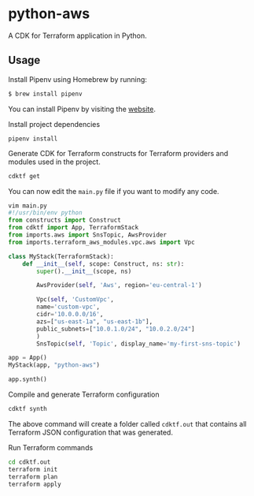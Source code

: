 # python-aws

A CDK for Terraform application in Python.

## Usage

Install Pipenv using Homebrew by running:

```bash
$ brew install pipenv
```

You can install Pipenv by visiting the [website](https://pipenv.pypa.io/en/latest/).

Install project dependencies

```shell
pipenv install
```

Generate CDK for Terraform constructs for Terraform providers and modules used in the project.

```bash
cdktf get
```

You can now edit the `main.py` file if you want to modify any code.

```python
vim main.py
#!/usr/bin/env python
from constructs import Construct
from cdktf import App, TerraformStack
from imports.aws import SnsTopic, AwsProvider
from imports.terraform_aws_modules.vpc.aws import Vpc

class MyStack(TerraformStack):
    def __init__(self, scope: Construct, ns: str):
        super().__init__(scope, ns)

        AwsProvider(self, 'Aws', region='eu-central-1')

        Vpc(self, 'CustomVpc',
        name='custom-vpc',
        cidr='10.0.0.0/16',
        azs=["us-east-1a", "us-east-1b"],
        public_subnets=["10.0.1.0/24", "10.0.2.0/24"]
        )
        SnsTopic(self, 'Topic', display_name='my-first-sns-topic')

app = App()
MyStack(app, "python-aws")

app.synth()
```

Compile and generate Terraform configuration

```bash
cdktf synth
```

The above command will create a folder called `cdktf.out` that contains all Terraform JSON configuration that was generated.

Run Terraform commands

```bash
cd cdktf.out
terraform init
terraform plan
terraform apply
```
